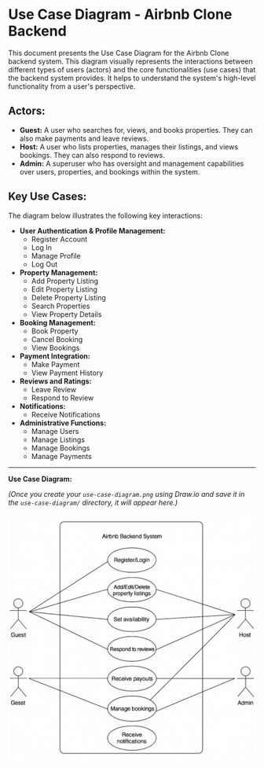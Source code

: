 # Use Case Diagram - Airbnb Clone Backend

This document presents the Use Case Diagram for the Airbnb Clone backend system. This diagram visually represents the interactions between different types of users (actors) and the core functionalities (use cases) that the backend system provides. It helps to understand the system's high-level functionality from a user's perspective.

## Actors:

* **Guest:** A user who searches for, views, and books properties. They can also make payments and leave reviews.
* **Host:** A user who lists properties, manages their listings, and views bookings. They can also respond to reviews.
* **Admin:** A superuser who has oversight and management capabilities over users, properties, and bookings within the system.

## Key Use Cases:

The diagram below illustrates the following key interactions:

* **User Authentication & Profile Management:**
    * Register Account
    * Log In
    * Manage Profile
    * Log Out
* **Property Management:**
    * Add Property Listing
    * Edit Property Listing
    * Delete Property Listing
    * Search Properties
    * View Property Details
* **Booking Management:**
    * Book Property
    * Cancel Booking
    * View Bookings
* **Payment Integration:**
    * Make Payment
    * View Payment History
* **Reviews and Ratings:**
    * Leave Review
    * Respond to Review
* **Notifications:**
    * Receive Notifications
* **Administrative Functions:**
    * Manage Users
    * Manage Listings
    * Manage Bookings
    * Manage Payments

---

**Use Case Diagram:**

*(Once you create your `use-case-diagram.png` using Draw.io and save it in the `use-case-diagram/` directory, it will appear here.)*

![Use Case Diagram](./use-case-diagram.png)
